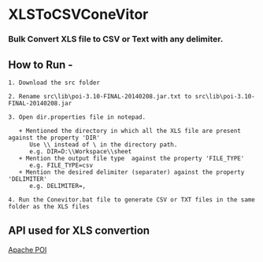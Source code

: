 XLSToCSVConeVitor
=================

### Bulk Convert XLS file to CSV or Text with any delimiter. 


How to Run - 
----
````
1. Download the src folder

2. Rename src\lib\poi-3.10-FINAL-20140208.jar.txt to src\lib\poi-3.10-FINAL-20140208.jar

3. Open dir.properties file in notepad.

   + Mentioned the directory in which all the XLS file are present against the property 'DIR'
      Use \\ instead of \ in the directory path. 
      e.g. DIR=D:\\Workspace\\sheet
   + Mention the output file type  against the property 'FILE_TYPE'
      e.g. FILE_TYPE=csv 
   + Mention the desired delimiter (separater) against the property 'DELIMITER'
      e.g. DELIMITER=,

4. Run the Conevitor.bat file to generate CSV or TXT files in the same folder as the XLS files
````

API used for XLS convertion 
---------------------------
[Apache POI](http://poi.apache.org/download.html)
